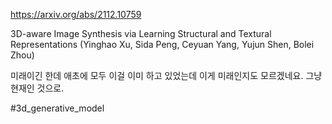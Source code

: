 https://arxiv.org/abs/2112.10759

3D-aware Image Synthesis via Learning Structural and Textural Representations (Yinghao Xu, Sida Peng, Ceyuan Yang, Yujun Shen, Bolei Zhou)

미래이긴 한데 애초에 모두 이걸 이미 하고 있었는데 이게 미래인지도 모르겠네요. 그냥 현재인 것으로.

#3d_generative_model 
